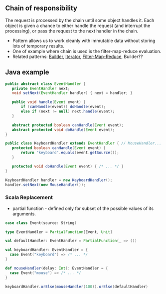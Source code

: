 ## Chain of responsibility

The request is processed by the chain until some object handles it. Each object is given a chance to either handle the request (and interrupt the processing), or pass the request to the next handler in the chain. 
 - Pattern allows us to work cleanly with immutable data without storing lots of temporary results.
 - One of example where chain is used is the filter-map-reduce evaluation.
 - Related patterns: [Builder](https://github.com/OndrejKucera/knowledge_design_patterns/blob/master/Builder.md), [Iterator](https://github.com/OndrejKucera/knowledge_design_patterns/blob/master/Iterator.md), [Filter-Map-Reduce](https://github.com/OndrejKucera/knowledge_design_patterns/blob/master/Filter-Map-Reduce.md), Builder??

## Java example
 ```java
 public abstract class EventHandler {
    private EventHandler next;
    void setNext(EventHandler handler) { next = handler; }

    public void handle(Event event) {
        if (canHandle(event)) doHandle(event);
        else if (next != null) next.handle(event);
    }

    abstract protected boolean canHandle(Event event);
    abstract protected void doHandle(Event event);
}

public class KeyboardHandler extends EventHandler { // MouseHandler...
    protected boolean canHandle(Event event) {
        return "keyboard".equals(event.getSource());
    }

    protected void doHandle(Event event) { /* ... */ }
}

KeyboardHandler handler = new KeyboardHandler();
handler.setNext(new MouseHandler());
 ```


### Scala Replacement
 - partial function - defined only for subset of the possible values of its arguments.
 ```scala
 case class Event(source: String)

 type EventHandler = PartialFunction[Event, Unit]

 val defaultHandler: EventHandler = PartialFunction(_ => ())

 val keyboardHandler: EventHandler = {
   case Event("keyboard") => /* ... */
 }

 def mouseHandler(delay: Int): EventHandler = {
   case Event("mouse") => /* ... */
 }

 keyboardHandler.orElse(mouseHandler(100)).orElse(defaultHandler)
 ```
